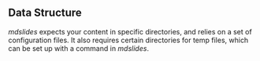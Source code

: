 ## Data Structure


_mdslides_ expects your content in specific directories, and relies on a set of configuration files. It also requires certain directories for temp files, which can be set up with a command in _mdslides_.

